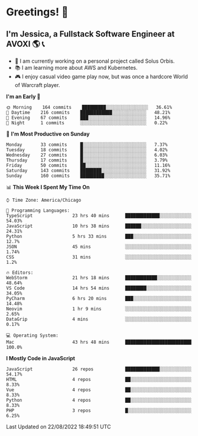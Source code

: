 # Greetings! 🧠

## I'm Jessica, a Fullstack Software Engineer at AVOXI 🌎 📞

- 🌟 I am currently working on a personal project called Solus Orbis.
- 📚 I am learning more about AWS and Kubernetes.
- 🎮 I enjoy casual video game play now, but was once a hardcore World of Warcraft player.

<!--START_SECTION:waka-->
**I'm an Early 🐤** 

```text
🌞 Morning    164 commits    █████████░░░░░░░░░░░░░░░░   36.61% 
🌆 Daytime    216 commits    ████████████░░░░░░░░░░░░░   48.21% 
🌃 Evening    67 commits     ███░░░░░░░░░░░░░░░░░░░░░░   14.96% 
🌙 Night      1 commits      ░░░░░░░░░░░░░░░░░░░░░░░░░   0.22%

```
📅 **I'm Most Productive on Sunday** 

```text
Monday       33 commits     █░░░░░░░░░░░░░░░░░░░░░░░░   7.37% 
Tuesday      18 commits     █░░░░░░░░░░░░░░░░░░░░░░░░   4.02% 
Wednesday    27 commits     █░░░░░░░░░░░░░░░░░░░░░░░░   6.03% 
Thursday     17 commits     █░░░░░░░░░░░░░░░░░░░░░░░░   3.79% 
Friday       50 commits     ██░░░░░░░░░░░░░░░░░░░░░░░   11.16% 
Saturday     143 commits    ████████░░░░░░░░░░░░░░░░░   31.92% 
Sunday       160 commits    █████████░░░░░░░░░░░░░░░░   35.71%

```


📊 **This Week I Spent My Time On** 

```text
⌚︎ Time Zone: America/Chicago

💬 Programming Languages: 
TypeScript               23 hrs 40 mins      █████████████░░░░░░░░░░░░   54.03% 
JavaScript               10 hrs 38 mins      ██████░░░░░░░░░░░░░░░░░░░   24.31% 
Python                   5 hrs 33 mins       ███░░░░░░░░░░░░░░░░░░░░░░   12.7% 
JSON                     45 mins             ░░░░░░░░░░░░░░░░░░░░░░░░░   1.74% 
CSS                      31 mins             ░░░░░░░░░░░░░░░░░░░░░░░░░   1.2%

🔥 Editors: 
WebStorm                 21 hrs 18 mins      ████████████░░░░░░░░░░░░░   48.64% 
VS Code                  14 hrs 54 mins      ████████░░░░░░░░░░░░░░░░░   34.05% 
PyCharm                  6 hrs 20 mins       ███░░░░░░░░░░░░░░░░░░░░░░   14.48% 
Neovim                   1 hr 9 mins         ░░░░░░░░░░░░░░░░░░░░░░░░░   2.65% 
DataGrip                 4 mins              ░░░░░░░░░░░░░░░░░░░░░░░░░   0.17%

💻 Operating System: 
Mac                      43 hrs 48 mins      █████████████████████████   100.0%

```

**I Mostly Code in JavaScript** 

```text
JavaScript               26 repos            █████████████░░░░░░░░░░░░   54.17% 
HTML                     4 repos             ██░░░░░░░░░░░░░░░░░░░░░░░   8.33% 
Vue                      4 repos             ██░░░░░░░░░░░░░░░░░░░░░░░   8.33% 
Python                   4 repos             ██░░░░░░░░░░░░░░░░░░░░░░░   8.33% 
PHP                      3 repos             █░░░░░░░░░░░░░░░░░░░░░░░░   6.25%

```



 Last Updated on 22/08/2022 18:49:51 UTC
<!--END_SECTION:waka-->

<!--
**jessikuh/jessikuh** is a ✨ _special_ ✨ repository because its `README.md` (this file) appears on your GitHub profile.

Here are some ideas to get you started:

- 🔭 I’m currently working on ...
- 🌱 I’m currently learning ...
- 👯 I’m looking to collaborate on ...
- 🤔 I’m looking for help with ...
- 💬 Ask me about ...
- 📫 How to reach me: ...
- 😄 Pronouns: ...
- ⚡ Fun fact: ...
-->
